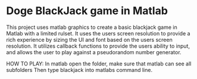 # Doge BlackJack game in Matlab

This project uses matlab graphics to create a basic blackjack game in Matlab with a limited rulset.
It uses the users screen resolution to provide a rich experience by sizing the UI and font based on the users screen resolution.
It utilizes callback functions to provide the users ability to input, and allows the user to play against a pseudorandom number generator.

HOW TO PLAY:
In matlab open the folder, make sure that matlab can see all subfolders
Then type blackjack into matlabs command line.
